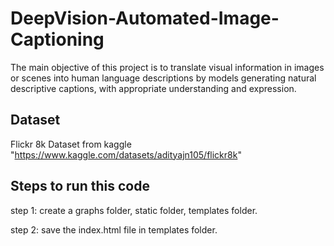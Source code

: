 # DeepVision-Automated-Image-Captioning
The main objective of this project is to translate visual information in images or scenes into human language descriptions by models generating natural descriptive captions, with appropriate understanding and expression.


## Dataset 
Flickr 8k Dataset from kaggle "https://www.kaggle.com/datasets/adityajn105/flickr8k"

## Steps to run this code
step 1: create a graphs folder, static folder, templates folder.

step 2: save the index.html file in templates folder.
